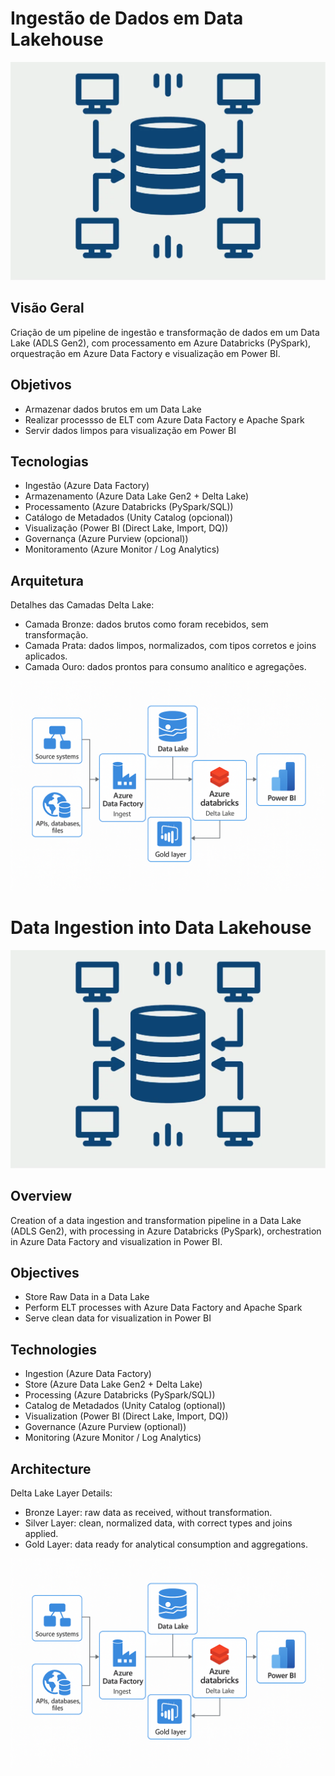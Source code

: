 # Ingestão de Dados em Data Lakehouse
![alt text](cover.png)
## Visão Geral
Criação de um pipeline de ingestão e transformação de dados em um Data Lake (ADLS Gen2), com processamento em Azure Databricks (PySpark), orquestração em Azure Data Factory e visualização em Power BI.
## Objetivos
- Armazenar dados brutos em um Data Lake
- Realizar processso de ELT com Azure Data Factory e Apache Spark
- Servir dados limpos para visualização em Power BI
## Tecnologias
- Ingestão (Azure Data Factory)
- Armazenamento (Azure Data Lake Gen2 + Delta Lake)
- Processamento (Azure Databricks (PySpark/SQL))
- Catálogo de Metadados (Unity Catalog (opcional))
- Visualização (Power BI (Direct Lake, Import, DQ))
- Governança (Azure Purview (opcional))
- Monitoramento (Azure Monitor / Log Analytics)
## Arquitetura
Detalhes das Camadas Delta Lake:
- Camada Bronze: dados brutos como foram recebidos, sem transformação.
- Camada Prata: dados limpos, normalizados, com tipos corretos e joins aplicados.
- Camada Ouro: dados prontos para consumo analítico e agregações.

![alt text](architecture.png)
#
#
#
# Data Ingestion into Data Lakehouse
![alt text](cover.png)
## Overview
Creation of a data ingestion and transformation pipeline in a Data Lake (ADLS Gen2), with processing in Azure Databricks (PySpark), orchestration in Azure Data Factory and visualization in Power BI.
## Objectives
- Store Raw Data in a Data Lake
- Perform ELT processes with Azure Data Factory and Apache Spark
- Serve clean data for visualization in Power BI
## Technologies
- Ingestion (Azure Data Factory)
- Store (Azure Data Lake Gen2 + Delta Lake)
- Processing (Azure Databricks (PySpark/SQL))
- Catalog de Metadados (Unity Catalog (optional))
- Visualization (Power BI (Direct Lake, Import, DQ))
- Governance (Azure Purview (optional))
- Monitoring (Azure Monitor / Log Analytics)
## Architecture
Delta Lake Layer Details:
- Bronze Layer: raw data as received, without transformation.
- Silver Layer: clean, normalized data, with correct types and joins applied.
- Gold Layer: data ready for analytical consumption and aggregations.

![alt text](architecture.png)